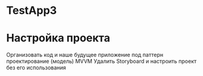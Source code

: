 # TestApp3

# Настройка проекта
Организовать код и наше будущее приложение под паттерн проектирование (модель) MVVM
Удалить Storyboard и настроить проект без его использования
